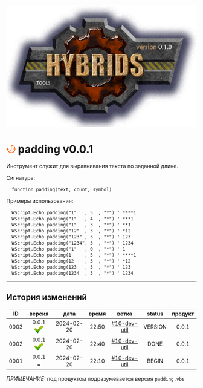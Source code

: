 [![logo](../logo.png)](../docs.md "documentation") 

[M]: ../docs.md        "родитель"
[P]: ../icons/progress.png  "в процессе..."
[S]: ../icons/success.png   "ошибок не обнаружено"
[E]: ../icons/empty.png     "нет данных"

[![P]][M] padding v0.0.1
========================
Инструмент служит для выравнивания текста по заданной длине.  

Сигнатура:  
```vbs
  function padding(text, count, symbol)
```

Примеры использования:  
```vbs
  WScript.Echo padding("1"   , 5  , "*") ' ****1
  WScript.Echo padding("1"   , 4  , "*") ' ***1
  WScript.Echo padding("1"   , 3  , "*") ' **1
  WScript.Echo padding("12"  , 3  , "*") ' *12
  WScript.Echo padding("123" , 3  , "*") ' 123
  WScript.Echo padding("1234", 3  , "*") ' 1234
  WScript.Echo padding("1"   , 0  , "*") ' 1
  WScript.Echo padding(1     , 5  , "*") ' ****1
  WScript.Echo padding(12    , 3  , "*") ' *12
  WScript.Echo padding(123   , 3  , "*") ' 123
  WScript.Echo padding(1234  , 3  , "*") ' 1234
```

--------------------------------------------------------------------------------

История изменений 
-----------------

| **ID** |      версия     |    дата    | время |     ветка      | status  | продукт |  
|:------:|:---------------:|:----------:|:-----:|:--------------:|:-------:|:-------:|  
|  0003  | 0.0.1 [![S]][M] | 2024-02-20 | 22:50 | [#10-dev-util] | VERSION |  0.0.1  |  
|  0002  | 0.0.1 [![S]][M] | 2024-02-20 | 22:40 | [#10-dev-util] |  DONE   |  0.0.1  |  
|  0001  | 0.0.1 [![E]][M] | 2024-02-20 | 22:10 | [#10-dev-util] |  BEGIN  |  0.0.1  |  

*ПРИМЕЧАНИЕ:* под продуктом подразумевается версия `padding.vbs`  

[#10-dev-util]: ../history.md#-v010-dev

